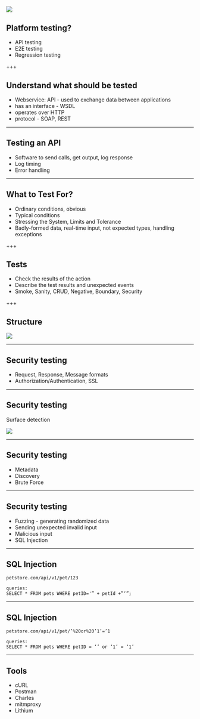 ![](https://disrupt-and-innovate.org/wp-content/uploads/2015/09/burning-platform.jpg)
---

## Platform testing?

* API testing
* E2E testing
* Regression testing

+++

## Understand what should be tested

* Webservice: API - used to exchange data between applications
* has an interface - WSDL
* operates over HTTP
* protocol - SOAP, REST

---

## Testing an API

* Software to send calls, get output, log response
* Log timing
* Error handling

---

## What to Test For?

* Ordinary conditions, obvious
* Typical conditions
* Stressing the System, Limits and Tolerance
* Badly-formed data, real-time input, not expected types, handling exceptions

+++

## Tests

* Check the results of the action
* Describe the test results and unexpected events
* Smoke, Sanity, CRUD, Negative, Boundary, Security

+++

## Structure

![](https://i.imgur.com/YRNcvwU.png)

---

## Security testing

* Request, Response, Message formats
* Authorization/Authentication, SSL

---

## Security testing

Surface detection

![](https://blog.smartbear.com/wp-content/uploads/2014/11/HackYourAPI3-600x351.jpg)


---

## Security testing

* Metadata
* Discovery
* Brute Force

---

## Security testing

* Fuzzing - generating randomized data
* Sending unexpected invalid input
* Malicious input
* SQL Injection

---

## SQL Injection


```
petstore.com/api/v1/pet/123

queries:
SELECT * FROM pets WHERE petID='” + petId +”‘”;
```

---

## SQL Injection

```
petstore.com/api/v1/pet/’%20or%20’1’=’1

queries:
SELECT * FROM pets WHERE petID = ‘’ or ‘1’ = ‘1’

```

---

## Tools

* cURL
* Postman
* Charles
* mitmproxy
* Lithium

